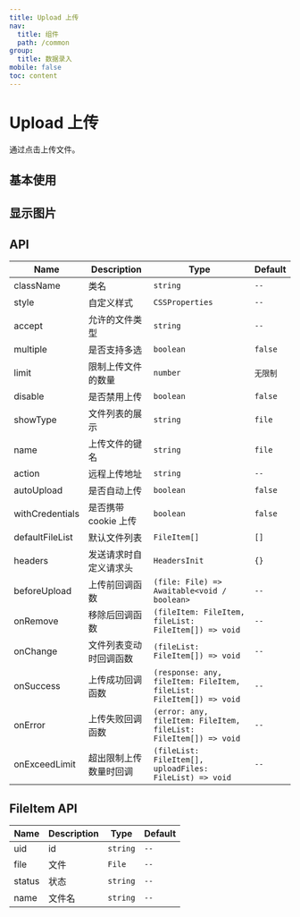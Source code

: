 ```yaml
---
title: Upload 上传
nav:
  title: 组件
  path: /common
group:
  title: 数据录入
mobile: false
toc: content
---
```


# Upload 上传

通过点击上传文件。

## 基本使用

<code src="./demos/index1.tsx"></code>

## 显示图片

<code src="./demos/index2.tsx"></code>

## API

| Name            | Description            | Type                                                                | Default  |
| --------------- | ---------------------- | ------------------------------------------------------------------- | -------- |
| className       | 类名                   | `string`                                                            | `--`     |
| style           | 自定义样式             | `CSSProperties`                                                     | `--`     |
| accept          | 允许的文件类型         | `string`                                                            | `--`     |
| multiple        | 是否支持多选           | `boolean`                                                           | `false`  |
| limit           | 限制上传文件的数量     | `number`                                                            | `无限制` |
| disable         | 是否禁用上传           | `boolean`                                                           | `false`  |
| showType        | 文件列表的展示         | `string`                                                            | `file`   |
| name            | 上传文件的键名         | `string`                                                            | `file`   |
| action          | 远程上传地址           | `string`                                                            | `--`     |
| autoUpload      | 是否自动上传           | `boolean`                                                           | `false`  |
| withCredentials | 是否携带 cookie 上传   | `boolean`                                                           | `false`  |
| defaultFileList | 默认文件列表           | `FileItem[]`                                                        | `[]`     |
| headers         | 发送请求时自定义请求头 | `HeadersInit`                                                       | `{}`     |
| beforeUpload    | 上传前回调函数         | `(file: File) => Awaitable<void / boolean>`                         | `--`     |
| onRemove        | 移除后回调函数         | `(fileItem: FileItem, fileList: FileItem[]) => void`                | `--`     |
| onChange        | 文件列表变动时回调函数 | `(fileList: FileItem[]) => void`                                    | `--`     |
| onSuccess       | 上传成功回调函数       | `(response: any, fileItem: FileItem, fileList: FileItem[]) => void` | `--`     |
| onError         | 上传失败回调函数       | `(error: any, fileItem: FileItem, fileList: FileItem[]) => void`    | `--`     |
| onExceedLimit   | 超出限制上传数量时回调 | `(fileList: FileItem[], uploadFiles: FileList) => void`             | `--`     |

## FileItem API

| Name   | Description | Type     | Default |
| ------ | ----------- | -------- | ------- |
| uid    | id          | `string` | `--`    |
| file   | 文件        | `File`   | `--`    |
| status | 状态        | `string` | `--`    |
| name   | 文件名      | `string` | `--`    |
